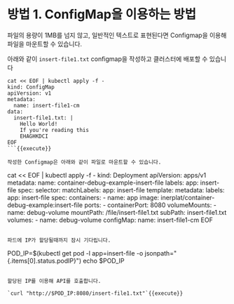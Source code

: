 # 방법 1. ConfigMap을 이용하는 방법

파일의 용량이 1MB를 넘지 않고, 일반적인 텍스트로 표현된다면 Configmap을 이용해 파일을 마운트할 수 있습니다.

아래와 같이 `insert-file1.txt` configmap을 작성하고 클러스터에 배포할 수 있습니다

```
cat << EOF | kubectl apply -f -
kind: ConfigMap
apiVersion: v1
metadata:
  name: insert-file1-cm
data:
  insert-file1.txt: |
    Hello World!
    If you're reading this
    EHAGHKDCI 
EOF    
```{{execute}}

작성한 Configmap은 아래와 같이 파일로 마운트할 수 있습니다.

```
cat << EOF | kubectl apply -f -
kind: Deployment
apiVersion: apps/v1
metadata:
  name: container-debug-example-insert-file
  labels:
    app: insert-file
spec:
  selector:
    matchLabels:
      app: insert-file
  template:
    metadata:
      labels:
        app: insert-file
    spec:
      containers:
        - name: app
          image: inerplat/container-debug-example:insert-file
          ports:
            - containerPort: 8080
          volumeMounts:
            - name: debug-volume
              mountPath: /file/insert-file1.txt
              subPath: insert-file1.txt
      volumes:
        - name: debug-volume
          configMap:
            name: insert-file1-cm
EOF
```{{execute}}

파드에 IP가 할당될때까지 잠시 기다립니다.

```
POD_IP=$(kubectl get pod -l app=insert-file -o jsonpath="{.items[0].status.podIP}")
echo $POD_IP
```{{execute}}

할당된 IP를 이용해 API를 호출합니다.

`curl "http://$POD_IP:8080/insert-file1.txt"`{{execute}}
